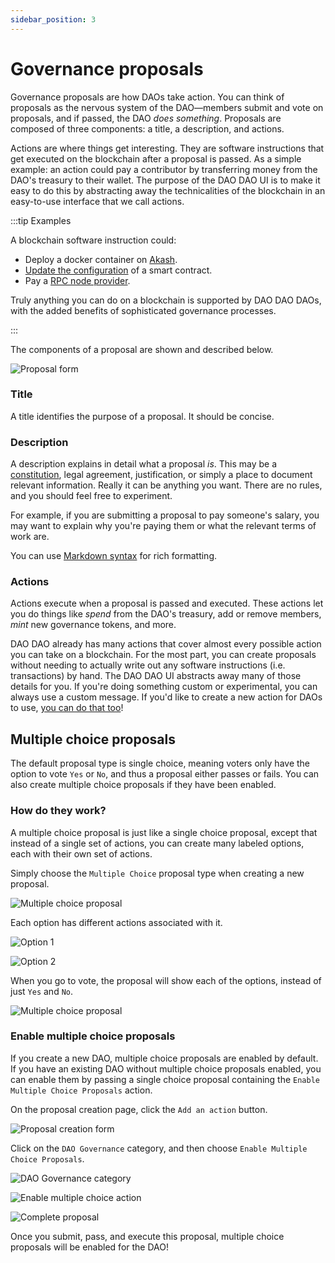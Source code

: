 ```yaml
---
sidebar_position: 3
---
```


# Governance proposals

Governance proposals are how DAOs take action. You can think of proposals as the
nervous system of the DAO—members submit and vote on proposals, and if passed,
the DAO _does something_. Proposals are composed of three components: a title, a
description, and actions.

Actions are where things get interesting. They are software instructions that
get executed on the blockchain after a proposal is passed. As a simple example:
an action could pay a contributor by transferring money from the DAO's treasury
to their wallet. The purpose of the DAO DAO UI is to make it easy to do this by
abstracting away the technicalities of the blockchain in an easy-to-use
interface that we call actions.

:::tip Examples

A blockchain software instruction could:

- Deploy a docker container on [Akash](https://akash.network/).
- [Update the
  configuration](https://daodao.zone/dao/juno10h0hc64jv006rr8qy0zhlu4jsxct8qwa0vtaleayh0ujz0zynf2s2r7v8q/proposals/A7)
  of a smart contract.
- Pay a [RPC node
  provider](https://daodao.zone/dao/juno1gpwekludv6vu8pkpnp2hwwf7f84a7mcvgm9t2cvp92hvpxk07kdq8z4xj2/proposals/A7).

Truly anything you can do on a blockchain is supported by DAO DAO DAOs, with the
added benefits of sophisticated governance processes.

:::

The components of a proposal are shown and described below.

![Proposal form](/img/proposal.png)

### Title

A title identifies the purpose of a proposal. It should be concise.

### Description

A description explains in detail what a proposal _is_. This may be a
[constitution](https://daodao.zone/dao/juno10h0hc64jv006rr8qy0zhlu4jsxct8qwa0vtaleayh0ujz0zynf2s2r7v8q/proposals/A1),
legal agreement, justification, or simply a place to document relevant
information. Really it can be anything you want. There are no rules, and you
should feel free to experiment.

For example, if you are submitting a proposal to pay someone's salary, you may
want to explain why you're paying them or what the relevant terms of work are.

You can use [Markdown syntax](https://www.markdownguide.org/basic-syntax/) for
rich formatting.

### Actions

Actions execute when a proposal is passed and executed. These actions let you do
things like _spend_ from the DAO's treasury, add or remove members, _mint_ new
governance tokens, and more.

DAO DAO already has many actions that cover almost every possible action you can
take on a blockchain. For the most part, you can create proposals without
needing to actually write out any software instructions (i.e. transactions) by
hand. The DAO DAO UI abstracts away many of those details for you. If you're
doing something custom or experimental, you can always use a custom message. If
you'd like to create a new action for DAOs to use, [you can do that
too](https://github.com/DA0-DA0/dao-dao-ui/wiki/Adding-an-action-to-DAO-DAO)!

## Multiple choice proposals

The default proposal type is single choice, meaning voters only have the option
to vote `Yes` or `No`, and thus a proposal either passes or fails. You can also
create multiple choice proposals if they have been enabled.

### How do they work?

A multiple choice proposal is just like a single choice proposal, except that
instead of a single set of actions, you can create many labeled options, each
with their own set of actions.

Simply choose the `Multiple Choice` proposal type when creating a new proposal.

![Multiple choice proposal](/img/multiple-choice-proposal.png)

Each option has different actions associated with it.

![Option 1](/img/multiple-choice-proposal-option-1.png)

![Option 2](/img/multiple-choice-proposal-option-2.png)

When you go to vote, the proposal will show each of the options, instead of just
`Yes` and `No`.

![Multiple choice proposal](/img/multiple-choice-proposal-done.png)

### Enable multiple choice proposals

If you create a new DAO, multiple choice proposals are enabled by default. If
you have an existing DAO without multiple choice proposals enabled, you can
enable them by passing a single choice proposal containing the `Enable Multiple
Choice Proposals` action.

On the proposal creation page, click the `Add an action` button.

![Proposal creation form](/img/enable-multiple-choice-add-action.png)

Click on the `DAO Governance` category, and then choose `Enable Multiple Choice
Proposals`.

![DAO Governance category](/img/action-modal-dao-governance-category.png)

![Enable multiple choice
action](/img/enable-multiple-choice-dao-governance-category.png)

![Complete proposal](/img/enable-multiple-choice-done.png)

Once you submit, pass, and execute this proposal, multiple choice proposals will
be enabled for the DAO!
